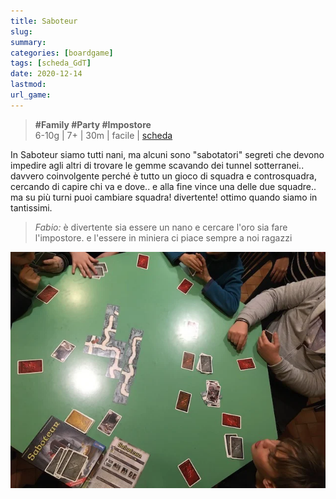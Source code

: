 ```yaml
---
title: Saboteur
slug: 
summary: 
categories: [boardgame]
tags: [scheda_GdT]
date: 2020-12-14
lastmod: 
url_game: 
---
```

> **#Family #Party #Impostore**  
> 6-10g | 7+ | 30m | facile | [scheda](https://www.boardgamegeek.com/boardgame/143147/saboteur-compilation-editions)  

In Saboteur siamo tutti nani, ma alcuni sono "sabotatori" segreti che devono impedire agli altri di trovare le gemme scavando dei tunnel sotterranei.. davvero coinvolgente perché è tutto un gioco di squadra e controsquadra, cercando di capire chi va e dove.. e alla fine vince una delle due squadre.. ma su più turni puoi cambiare squadra!
divertente! ottimo quando siamo in tantissimi.

> *Fabio:*
> è divertente sia essere un nano e cercare l'oro sia fare l'impostore. e l'essere in miniera ci piace sempre a noi ragazzi

![](img/saboteur.webp)

